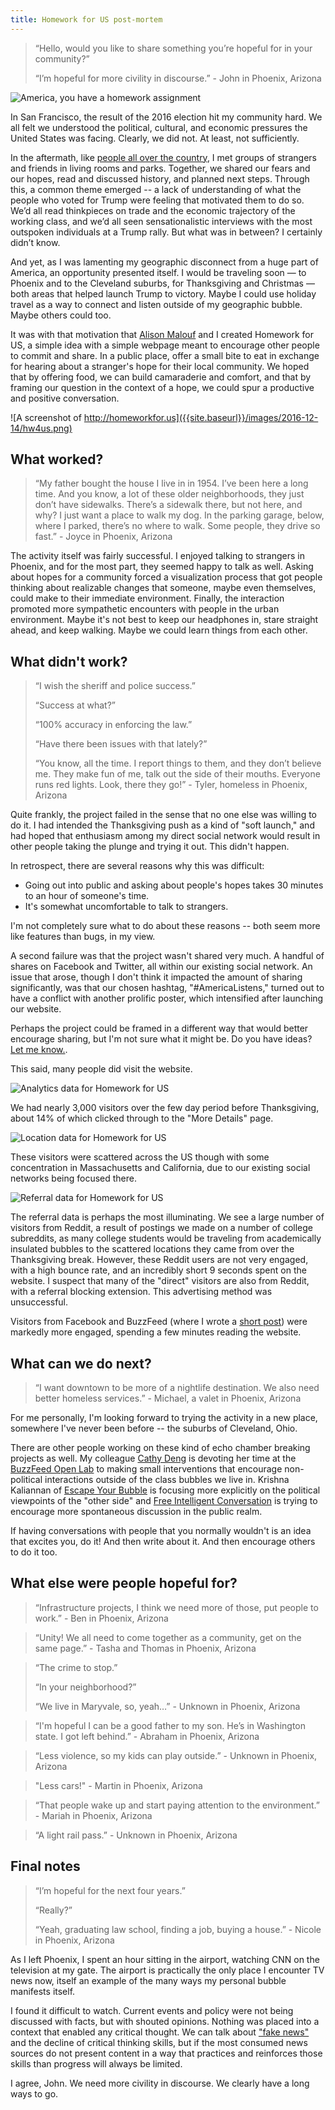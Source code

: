 ```yaml
---
title: Homework for US post-mortem
---
```


> “Hello, would you like to share something you’re hopeful for in your community?”
> 
> “I’m hopeful for more civility in discourse.” - John in Phoenix, Arizona

![America, you have a homework assignment]({{site.baseurl}}/images/2016-12-14/america.png)

In San Francisco, the result of the 2016 election hit my community hard. We all felt we understood the political, cultural, and economic pressures the United States was facing. Clearly, we did not. At least, not sufficiently.

In the aftermath, like [people all over the country](https://www.theatlantic.com/amp/article/509807/), I met groups of strangers and friends in living rooms and parks. Together, we shared our fears and our hopes, read and discussed history, and planned next steps. Through this, a common theme emerged -- a lack of understanding of what the people who voted for Trump were feeling that motivated them to do so. We’d all read thinkpieces on trade and the economic trajectory of the working class, and we’d all seen sensationalistic interviews with the most outspoken individuals at a Trump rally. But what was in between? I certainly didn’t know.

And yet, as I was lamenting my geographic disconnect from a huge part of America, an opportunity presented itself. I would be traveling soon — to Phoenix and to the Cleveland suburbs, for Thanksgiving and Christmas — both areas that helped launch Trump to victory. Maybe I could use holiday travel as a way to connect and listen outside of my geographic bubble. Maybe others could too.

It was with that motivation that [Alison Malouf](http://alomalo.co/) and I created Homework for US, a simple idea with a simple webpage meant to encourage other people to commit and share. In a public place, offer a small bite to eat in exchange for hearing about a stranger's hope for their local community. We hoped that by offering food, we can build camaraderie and comfort, and that by framing our question in the context of a hope, we could spur a productive and positive conversation.

![A screenshot of http://homeworkfor.us]({{site.baseurl}}/images/2016-12-14/hw4us.png)

## What worked?

> “My father bought the house I live in in 1954. I’ve been here a long time. And you know, a lot of these older neighborhoods, they just don’t have sidewalks. There’s a sidewalk there, but not here, and why? I just want a place to walk my dog. In the parking garage, below, where I parked, there’s no where to walk. Some people, they drive so fast.” - Joyce in Phoenix, Arizona

The activity itself was fairly successful. I enjoyed talking to strangers in Phoenix, and for the most part, they seemed happy to talk as well. Asking about hopes for a community forced a visualization process that got people thinking about realizable changes that someone, maybe even themselves, could make to their immediate environment. Finally, the interaction promoted more sympathetic encounters with people in the urban environment. Maybe it's not best to keep our headphones in, stare straight ahead, and keep walking. Maybe we could learn things from each other.

## What didn't work?

> “I wish the sheriff and police success.”
>
> “Success at what?”
> 
> “100% accuracy in enforcing the law.”
>
> “Have there been issues with that lately?”
>
> “You know, all the time. I report things to them, and they don’t believe me. They make fun of me, talk out the side of their mouths. Everyone runs red lights. Look, there they go!” - Tyler, homeless in Phoenix, Arizona

Quite frankly, the project failed in the sense that no one else was willing to do it. I had intended the Thanksgiving push as a kind of "soft launch," and had hoped that enthusiasm among my direct social network would result in other people taking the plunge and trying it out. This didn't happen.

In retrospect, there are several reasons why this was difficult:

* Going out into public and asking about people's hopes takes 30 minutes to an hour of someone's time.
* It's somewhat uncomfortable to talk to strangers.

I'm not completely sure what to do about these reasons -- both seem more like features than bugs, in my view.

A second failure was that the project wasn't shared very much. A handful of shares on Facebook and Twitter, all within our existing social network. An issue that arose, though I don't think it impacted the amount of sharing significantly, was that our chosen hashtag, "#AmericaListens," turned out to have a conflict with another prolific poster, which intensified after launching our website.

Perhaps the project could be framed in a different way that would better encourage sharing, but I'm not sure what it might be. Do you have ideas? [Let me know.](mailto:logan.williams@alum.mit.edu).

This said, many people did visit the website.

![Analytics data for Homework for US]({{site.baseurl}}/images/2016-12-14/analytics_visitors.png)

We had nearly 3,000 visitors over the few day period before Thanksgiving, about 14% of which clicked through to the "More Details" page.

![Location data for Homework for US]({{site.baseurl}}/images/2016-12-14/analytics_location.png)

These visitors were scattered across the US though with some concentration in Massachusetts and California, due to our existing social networks being focused there.

![Referral data for Homework for US]({{site.baseurl}}/images/2016-12-14/analytics_referral.png)

The referral data is perhaps the most illuminating. We see a large number of visitors from Reddit, a result of postings we made on a number of college subreddits, as many college students would be traveling from academically insulated bubbles to the scattered locations they came from over the Thanksgiving break. However, these Reddit users are not very engaged, with a high bounce rate, and an incredibly short 9 seconds spent on the website. I suspect that many of the "direct" visitors are also from Reddit, with a referral blocking extension. This advertising method was unsuccessful.

Visitors from Facebook and BuzzFeed (where I wrote a [short post](https://www.buzzfeed.com/loganwilliams/america-your-homework-assignment-has-4-steps)) were markedly more engaged, spending a few minutes reading the website.

## What can we do next?

> “I want downtown to be more of a nightlife destination. We also need better homeless services.” - Michael, a valet in Phoenix, Arizona

For me personally, I'm looking forward to trying the activity in a new place, somewhere I've never been before -- the suburbs of Cleveland, Ohio.

There are other people working on these kind of echo chamber breaking projects as well. My colleague [Cathy Deng](https://www.buzzfeed.com/cathydeng/you-probably-live-in-a-bubble-i-want-to-help-you-escape) is devoting her time at the [BuzzFeed Open Lab](http://buzzfeed.com/openlab) to making small interventions that encourage non-political interactions outside of the class bubbles we live in. Krishna Kaliannan of [Escape Your Bubble](https://www.escapeyourbubble.com/) is focusing more explicitly on the political viewpoints of the "other side" and [Free Intelligent Conversation](http://www.freeic.org/) is trying to encourage more spontaneous discussion in the public realm.

If having conversations with people that you normally wouldn't is an idea that excites you, do it! And then write about it. And then encourage others to do it too.

## What else were people hopeful for?

> “Infrastructure projects, I think we need more of those, put people to work.” - Ben in Phoenix, Arizona

> “Unity! We all need to come together as a community, get on the same page.” - Tasha and Thomas in Phoenix, Arizona

> “The crime to stop.”
> 
> “In your neighborhood?”
> 
> “We live in Maryvale, so, yeah…” - Unknown in Phoenix, Arizona

> “I'm hopeful I can be a good father to my son. He’s in Washington state. I got left behind.” - Abraham in Phoenix, Arizona

> “Less violence, so my kids can play outside.” - Unknown in Phoenix, Arizona

> "Less cars!" - Martin in Phoenix, Arizona

> “That people wake up and start paying attention to the environment.”  - Mariah in Phoenix, Arizona

> “A light rail pass.” - Unknown in Phoenix, Arizona

## Final notes

> “I’m hopeful for the next four years.”
> 
> “Really?”
> 
> “Yeah, graduating law school, finding a job, buying a house.” - Nicole in Phoenix, Arizona

As I left Phoenix, I spent an hour sitting in the airport, watching CNN on the television at my gate. The airport is practically the only place I encounter TV news now, itself an example of the many ways my personal bubble manifests itself.

I found it difficult to watch. Current events and policy were not being discussed with facts, but with shouted opinions. Nothing was placed into a context that enabled any critical thought. We can talk about ["fake news"](https://www.buzzfeed.com/craigsilverman/partisan-fb-pages-analysis) and the decline of critical thinking skills, but if the most consumed news sources do not present content in a way that practices and reinforces those skills than progress will always be limited.

I agree, John. We need more civility in discourse. We clearly have a long ways to go.